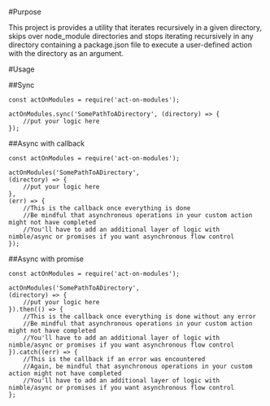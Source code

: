 #Purpose

This project is provides a utility that iterates recursively in a given directory, skips over node_module directories and stops iterating recursively in any directory containing a package.json file to execute a user-defined action with the directory as an argument.

#Usage

##Sync

```
const actOnModules = require('act-on-modules');

actOnModules.sync('SomePathToADirectory', (directory) => {
    //put your logic here
});
```

##Async with callback

```
const actOnModules = require('act-on-modules');

actOnModules('SomePathToADirectory', 
(directory) => {
    //put your logic here
},
(err) => {
    //This is the callback once everything is done
    //Be mindful that asynchronous operations in your custom action might not have completed
    //You'll have to add an additional layer of logic with nimble/async or promises if you want asynchronous flow control
});
```

##Async with promise

```
const actOnModules = require('act-on-modules');

actOnModules('SomePathToADirectory', 
(directory) => {
    //put your logic here
}).then(() => {
    //This is the callback once everything is done without any error
    //Be mindful that asynchronous operations in your custom action might not have completed
    //You'll have to add an additional layer of logic with nimble/async or promises if you want asynchronous flow control
}).catch((err) => {
    //This is the callback if an error was encountered
    //Again, be mindful that asynchronous operations in your custom action might not have completed
    //You'll have to add an additional layer of logic with nimble/async or promises if you want asynchronous flow control
};
```
